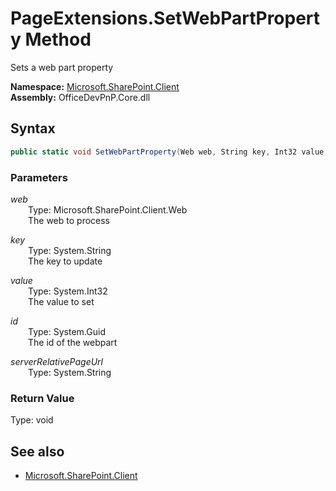 # PageExtensions.SetWebPartProperty Method  
Sets a web part property  

**Namespace:** [Microsoft.SharePoint.Client](Microsoft.SharePoint.Client.md)  
**Assembly:** OfficeDevPnP.Core.dll  
## Syntax
```C#
public static void SetWebPartProperty(Web web, String key, Int32 value, Guid id, String serverRelativePageUrl)
```
### Parameters
*web*  
&emsp;&emsp;Type: Microsoft.SharePoint.Client.Web  
&emsp;&emsp;The web to process  

*key*  
&emsp;&emsp;Type: System.String  
&emsp;&emsp;The key to update  

*value*  
&emsp;&emsp;Type: System.Int32  
&emsp;&emsp;The value to set  

*id*  
&emsp;&emsp;Type: System.Guid  
&emsp;&emsp;The id of the webpart  

*serverRelativePageUrl*  
&emsp;&emsp;Type: System.String  

### Return Value
Type: void  

## See also
- [Microsoft.SharePoint.Client](Microsoft.SharePoint.Client.md)
